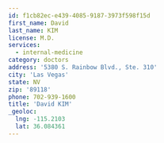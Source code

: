 ```yaml
---
id: f1cb82ec-e439-4085-9187-3973f598f15d
first_name: David
last_name: KIM
license: M.D.
services:
  - internal-medicine
category: doctors
address: '5380 S. Rainbow Blvd., Ste. 310'
city: 'Las Vegas'
state: NV
zip: '89118'
phone: 702-939-1600
title: 'David KIM'
_geoloc:
  lng: -115.2103
  lat: 36.084361
---
```

